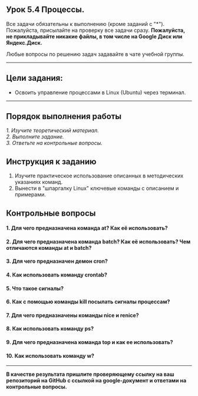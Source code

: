 ## Урок 5.4 Процессы.

Все задачи обязательны к выполнению (кроме заданий с "\*"). Пожалуйста, присылайте на проверку все задачи сразу.
**Пожалуйста, не прикладывайте никакие файлы, в том числе на Google Диск или Яндекс.Диск.**

Любые вопросы по решению задач задавайте в чате учебной группы.

---

## Цели задания:

- Освоить управление процессами в Linux (Ubuntu) через терминал.

---

## Порядок выполнения работы

_1. Изучите теоретический материал._ <br/>
_2. Выполните задание._ <br/>
_3. Ответьте на контрольные вопросы._ <br/>

## Инструкция к заданию

1. Изучите практическое использование описанных в методических указаниях команд.
2. Вынести в "шпаргалку Linux" ключевые команды с описанием и примерами.

## Контрольные вопросы

#### 1. Для чего предназначена команда at? Как её использовать?
#### 2. Для чего предназначена команда batch? Как её использовать? Чем отличаются команды at и batch?
#### 3. Для чего предназначен демон cron?
#### 4. Как использовать команду crontab?
#### 5. Что такое сигналы?
#### 6. Как с помощью команды kill посылать сигналы процессам?
#### 7. Для чего предназначены команды nice и renice?
#### 8. Как использовать команду ps?
#### 9. Для чего предназначена команда top и как ее использовать?
#### 10. Как использовать команду w?
   
---

**В качестве результата пришлите проверяющему ссылку на ваш репозиторий на GitHub с ссылкой на google-документ и ответами на контрольные вопросы.**
